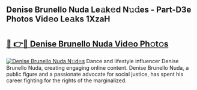 ## Denise Brunello Nuda Le𝚊k𝚎d N𝚞𝚍es - Part-D3e Photos Vid𝚎o Le𝚊ks 1XzaH

# <h2><a href="http://fbbjssp.evod.top/?m=Denise+Brunello+Nuda">🔗 👉🔴 Denise Brunello Nuda Vid𝚎o Ph𝚘t𝚘s</a></h2>

[![Denise Brunello Nuda N𝚞d𝚎s](https://i.imgur.com/8V9OHl7.gif)](http://fbbjssp.evod.top/?m=Denise+Brunello+Nuda)
Dance and lifestyle influencer Denise Brunello Nuda, creating engaging online content. Denise Brunello Nuda, a public figure and a passionate advocate for social justice, has spent his career fighting for the rights of the marginalized. 
